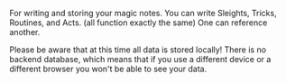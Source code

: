 For writing and storing your magic notes. 
You can write Sleights, Tricks, Routines, and Acts. (all function exactly the same) One can reference another.

Please be aware that at this time all data is stored locally! There is no backend database, which means that if you use a different device or a different browser you won't be able to see your data.
